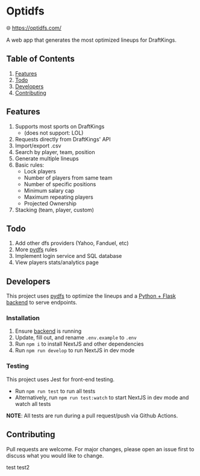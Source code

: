 # Optidfs

:globe_with_meridians: https://optidfs.com/

A web app that generates the most optimized lineups for DraftKings.

## Table of Contents

1. [Features](#features)
2. [Todo](#todo)
3. [Developers](#developers)
4. [Contributing](#contributing)

## Features

1. Supports most sports on DraftKings
    - (does not support: LOL)
2. Requests directly from DraftKings' API
3. Import/export .csv
4. Search by player, team, position
5. Generate multiple lineups
6. Basic rules:
    - Lock players
    - Number of players from same team
    - Number of specific positions
    - Minimum salary cap
    - Maximum repeating players
    - Projected Ownership
7. Stacking (team, player, custom)

## Todo

1. Add other dfs providers (Yahoo, Fanduel, etc)
2. More [pydfs](https://github.com/DimaKudosh/pydfs-lineup-optimizer) rules
3. Implement login service and SQL database
4. View players stats/analytics page

## Developers

This project uses [pydfs](https://github.com/DimaKudosh/pydfs-lineup-optimizer) to optimize the lineups and a [Python + Flask backend](https://github.com/markjoeljimenez/draftkings-optimizer.backend) to serve endpoints.

### Installation

1. Ensure [backend](https://github.com/markjoeljimenez/draftkings-optimizer.backend) is running
2. Update, fill out, and rename `.env.example` to `.env`
3. Run `npm i` to install NextJS and other dependencies
4. Run `npm run develop` to run NextJS in dev mode

### Testing

This project uses Jest for front-end testing.

-   Run `npm run test` to run all tests
-   Alternatively, run `npm run test:watch` to start NextJS in dev mode and watch all tests

**NOTE**: All tests are run during a pull request/push via Github Actions.

## Contributing

Pull requests are welcome. For major changes, please open an issue first to discuss what you would like to change.

test
test2
